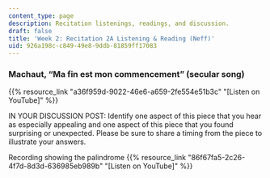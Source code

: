 ```yaml
---
content_type: page
description: Recitation listenings, readings, and discussion.
draft: false
title: 'Week 2: Recitation 2A Listening & Reading (Neff)'
uid: 926a198c-c849-49e8-9ddb-81859ff17083
---
```

### Machaut, “Ma fin est mon commencement” (secular song)

{{% resource_link "a36f959d-9022-46e6-a659-2fe554e51b3c" "\[Listen on YouTube\]" %}}

IN YOUR DISCUSSION POST: Identify one aspect of this piece that you hear as especially appealing and one aspect of this piece that you found surprising or unexpected. Please be sure to share a timing from the piece to illustrate your answers. 

Recording showing the palindrome {{% resource_link "86f67fa5-2c26-4f7d-8d3d-636985eb989b" "\[Listen on YouTube\]" %}}